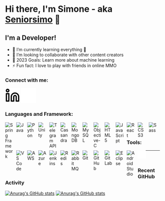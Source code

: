 # Hi there, I'm Simone - aka [Seniorsimo][twitch] 👋

## I'm a Developer!
- 🌱 I’m currently learning everything 🤣
- 👯 I’m looking to collaborate with other content creators
- 🥅 2023 Goals: Learn more about machine learning
- ⚡ Fun fact: I love to play with friends in online MMO

### Connect with me:

[![](./img/linkedin-light.svg)](https://www.linkedin.com/in/simone-picco-526661174#gh-light-mode-only)
[![](./img/linkedin-dark.svg)](https://www.linkedin.com/in/simone-picco-526661174#gh-dark-mode-only)

### Languages and Framework:
<img align="left" alt="Spring Framework" width="26px" src="https://www.vectorlogo.zone/logos/springio/springio-icon.svg" style="padding-right:10px;" />
<img align="left" alt="Java" width="26px" src="https://www.vectorlogo.zone/logos/java/java-vertical.svg" style="padding-right:10px;" />
<img align="left" alt="Python" width="26px" src="https://www.vectorlogo.zone/logos/python/python-icon.svg" style="padding-right:10px;" />
<img align="left" alt="Unity" width="26px" src="https://www.vectorlogo.zone/logos/unity3d/unity3d-icon.svg" style="padding-right:10px;" />
<img align="left" alt="Telegram API" width="26px" src="https://www.vectorlogo.zone/logos/telegram/telegram-icon.svg" style="padding-right:10px;" />
<img align="left" alt="Cassandra" width="26px" src="https://www.vectorlogo.zone/logos/apache_cassandra/apache_cassandra-icon.svg" style="padding-right:10px;" />
<img align="left" alt="MongoDB" width="26px" src="https://www.vectorlogo.zone/logos/mongodb/mongodb-icon.svg" style="padding-right:10px;" />
<img align="left" alt="MySQL" width="26px" src="https://www.vectorlogo.zone/logos/mysql/mysql-icon.svg" style="padding-right:10px;" />
<img align="left" alt="Objective-C" width="26px" src="https://www.vectorlogo.zone/logos/apple_objectivec/apple_objectivec-icon.svg" style="padding-right:10px;" />
<img align="left" alt="HTML5" width="26px" src="https://www.vectorlogo.zone/logos/w3_html5/w3_html5-icon.svg" style="padding-right:10px;" />
<img align="left" alt="JavaScript" width="26px" src="https://www.vectorlogo.zone/logos/javascript/javascript-icon.svg" style="padding-right:10px;" />
<img align="left" alt="React" width="26px" src="https://www.vectorlogo.zone/logos/reactjs/reactjs-icon.svg" style="padding-right:10px;" />
<img align="left" alt="CSS3" width="26px" src="https://www.vectorlogo.zone/logos/w3_css/w3_css-icon.svg" style="padding-right:10px;" />
<img align="left" alt="Sass" width="26px" src="https://www.vectorlogo.zone/logos/sass-lang/sass-lang-icon.svg" style="padding-right:10px;" />

---
<br>

### Tools:
<img align="left" alt="VS Code" width="26px" src="https://www.vectorlogo.zone/logos/visualstudio_code/visualstudio_code-icon.svg" style="padding-right:10px;" />
<img align="left" alt="AWS" width="26px" src="https://www.vectorlogo.zone/logos/amazon_aws/amazon_aws-icon.svg" style="padding-right:10px;" />
<img align="left" alt="Azure" width="26px" src="https://www.vectorlogo.zone/logos/microsoft_azure/microsoft_azure-icon.svg" style="padding-right:10px;" />
<img align="left" alt="Jenkins" width="26px" src="https://www.vectorlogo.zone/logos/jenkins/jenkins-icon.svg" style="padding-right:10px;" />
<img align="left" alt="Redis" width="26px" src="https://www.vectorlogo.zone/logos/redis/redis-icon.svg" style="padding-right:10px;" />
<img align="left" alt="Rabbit MQ" width="26px" src="https://www.vectorlogo.zone/logos/rabbitmq/rabbitmq-icon.svg" style="padding-right:10px;" />
<img align="left" alt="Git" width="26px" src="https://www.vectorlogo.zone/logos/git-scm/git-scm-icon.svg" style="padding-right:10px;" />
<img align="left" alt="GitHub" width="26px" src="https://www.vectorlogo.zone/logos/github/github-icon.svg" style="padding-right:10px;" />
<img align="left" alt="GitLab" width="26px" src="https://www.vectorlogo.zone/logos/gitlab/gitlab-icon.svg" style="padding-right:10px;" />
<img align="left" alt="Eclipse" width="26px" src="https://www.vectorlogo.zone/logos/eclipse/eclipse-icon.svg" style="padding-right:10px;" />
<img align="left" alt="Android Studio" width="26px" src="https://www.vectorlogo.zone/logos/android/android-icon.svg" style="padding-right:10px;" />
<img align="left" alt="Terminal" width="26px" src="./img/terminal-dark.svg" />

---
<br>

### Recent GitHub Activity

[![Anurag's GitHub stats](https://github-readme-stats.vercel.app/api?username=Seniorsimo&show_icons=true&count_private=true&theme=default)](https://github.com/anuraghazra/github-readme-stats#gh-light-mode-only)
[![Anurag's GitHub stats](https://github-readme-stats.vercel.app/api?username=Seniorsimo&show_icons=true&count_private=true&theme=dark)](https://github.com/anuraghazra/github-readme-stats#gh-dark-mode-only)

[twitch]: https://www.twitch.tv/seniorsimo
[linkedin]: https://www.linkedin.com/in/simone-picco-526661174
